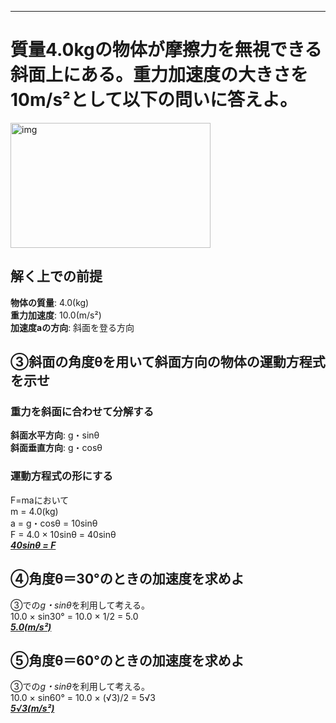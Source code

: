 
-----

# 質量4.0kgの物体が摩擦力を無視できる斜面上にある。重力加速度の大きさを10m/s²として以下の問いに答えよ。</br>
<img src="https://www.rikagasuki.com/wp-content/uploads/2015/07/3Bt-A-2.png" alt="img" title="i" width="320" height="200"></br>
## 解く上での前提
**物体の質量**: 4.0(kg)</br>
**重力加速度**: 10.0(m/s²)</br>
**加速度aの方向**: 斜面を登る方向</br>
## ③斜面の角度θを用いて斜面方向の物体の運動方程式を示せ</br>
### 重力を斜面に合わせて分解する</br>
**斜面水平方向**: g・sinθ</br>
**斜面垂直方向**: g・cosθ</br>
### 運動方程式の形にする</br>
F=maにおいて</br>
m = 4.0(kg)</br>
a = g・cosθ = 10sinθ</br>
F = 4.0 × 10sinθ = 40sinθ</br>
**_<u>40sinθ = F</u>_**</br>
## ④角度θ＝30°のときの加速度を求めよ</br>
③での*g・sinθ*を利用して考える。</br>
10.0 × sin30° = 10.0 ×  1/2 = 5.0</br>
**_<u>5.0(m/s²)</u>_**</br>
## ⑤角度θ＝60°のときの加速度を求めよ</br>
③での*g・sinθ*を利用して考える。</br>
10.0 × sin60° = 10.0 ×  (√3)/2 = 5√3</br>
**_<u>5√3(m/s²)</u>_**</br>
